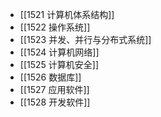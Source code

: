 
- [[1521 计算机体系结构]]
- [[1522 操作系统]]
- [[1523 并发、并行与分布式系统]]
- [[1524 计算机网络]]
- [[1525 计算机安全]]
- [[1526 数据库]]
- [[1527 应用软件]]
- [[1528 开发软件]]
